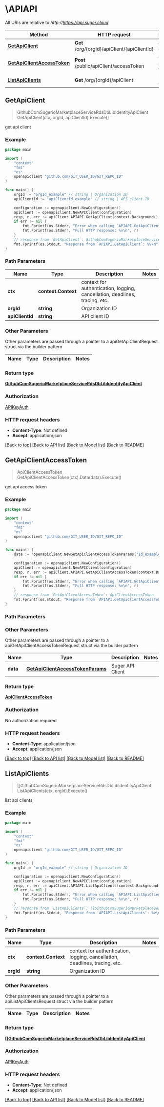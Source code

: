 # \APIAPI

All URIs are relative to *http://https://api.suger.cloud*

Method | HTTP request | Description
------------- | ------------- | -------------
[**GetApiClient**](APIAPI.md#GetApiClient) | **Get** /org/{orgId}/apiClient/{apiClientId} | get api client
[**GetApiClientAccessToken**](APIAPI.md#GetApiClientAccessToken) | **Post** /public/apiClient/accessToken | get api access token
[**ListApiClients**](APIAPI.md#ListApiClients) | **Get** /org/{orgId}/apiClient | list api clients



## GetApiClient

> GithubComSugerioMarketplaceServiceRdsDbLibIdentityApiClient GetApiClient(ctx, orgId, apiClientId).Execute()

get api client



### Example

```go
package main

import (
	"context"
	"fmt"
	"os"
	openapiclient "github.com/GIT_USER_ID/GIT_REPO_ID"
)

func main() {
	orgId := "orgId_example" // string | Organization ID
	apiClientId := "apiClientId_example" // string | API client ID

	configuration := openapiclient.NewConfiguration()
	apiClient := openapiclient.NewAPIClient(configuration)
	resp, r, err := apiClient.APIAPI.GetApiClient(context.Background(), orgId, apiClientId).Execute()
	if err != nil {
		fmt.Fprintf(os.Stderr, "Error when calling `APIAPI.GetApiClient``: %v\n", err)
		fmt.Fprintf(os.Stderr, "Full HTTP response: %v\n", r)
	}
	// response from `GetApiClient`: GithubComSugerioMarketplaceServiceRdsDbLibIdentityApiClient
	fmt.Fprintf(os.Stdout, "Response from `APIAPI.GetApiClient`: %v\n", resp)
}
```

### Path Parameters


Name | Type | Description  | Notes
------------- | ------------- | ------------- | -------------
**ctx** | **context.Context** | context for authentication, logging, cancellation, deadlines, tracing, etc.
**orgId** | **string** | Organization ID | 
**apiClientId** | **string** | API client ID | 

### Other Parameters

Other parameters are passed through a pointer to a apiGetApiClientRequest struct via the builder pattern


Name | Type | Description  | Notes
------------- | ------------- | ------------- | -------------



### Return type

[**GithubComSugerioMarketplaceServiceRdsDbLibIdentityApiClient**](GithubComSugerioMarketplaceServiceRdsDbLibIdentityApiClient.md)

### Authorization

[APIKeyAuth](../README.md#APIKeyAuth)

### HTTP request headers

- **Content-Type**: Not defined
- **Accept**: application/json

[[Back to top]](#) [[Back to API list]](../README.md#documentation-for-api-endpoints)
[[Back to Model list]](../README.md#documentation-for-models)
[[Back to README]](../README.md)


## GetApiClientAccessToken

> ApiClientAccessToken GetApiClientAccessToken(ctx).Data(data).Execute()

get api access token



### Example

```go
package main

import (
	"context"
	"fmt"
	"os"
	openapiclient "github.com/GIT_USER_ID/GIT_REPO_ID"
)

func main() {
	data := *openapiclient.NewGetApiClientAccessTokenParams("Id_example", "OrganizationID_example", "Secret_example") // GetApiClientAccessTokenParams | Suger API Client

	configuration := openapiclient.NewConfiguration()
	apiClient := openapiclient.NewAPIClient(configuration)
	resp, r, err := apiClient.APIAPI.GetApiClientAccessToken(context.Background()).Data(data).Execute()
	if err != nil {
		fmt.Fprintf(os.Stderr, "Error when calling `APIAPI.GetApiClientAccessToken``: %v\n", err)
		fmt.Fprintf(os.Stderr, "Full HTTP response: %v\n", r)
	}
	// response from `GetApiClientAccessToken`: ApiClientAccessToken
	fmt.Fprintf(os.Stdout, "Response from `APIAPI.GetApiClientAccessToken`: %v\n", resp)
}
```

### Path Parameters



### Other Parameters

Other parameters are passed through a pointer to a apiGetApiClientAccessTokenRequest struct via the builder pattern


Name | Type | Description  | Notes
------------- | ------------- | ------------- | -------------
 **data** | [**GetApiClientAccessTokenParams**](GetApiClientAccessTokenParams.md) | Suger API Client | 

### Return type

[**ApiClientAccessToken**](ApiClientAccessToken.md)

### Authorization

No authorization required

### HTTP request headers

- **Content-Type**: application/json
- **Accept**: application/json

[[Back to top]](#) [[Back to API list]](../README.md#documentation-for-api-endpoints)
[[Back to Model list]](../README.md#documentation-for-models)
[[Back to README]](../README.md)


## ListApiClients

> []GithubComSugerioMarketplaceServiceRdsDbLibIdentityApiClient ListApiClients(ctx, orgId).Execute()

list api clients



### Example

```go
package main

import (
	"context"
	"fmt"
	"os"
	openapiclient "github.com/GIT_USER_ID/GIT_REPO_ID"
)

func main() {
	orgId := "orgId_example" // string | Organization ID

	configuration := openapiclient.NewConfiguration()
	apiClient := openapiclient.NewAPIClient(configuration)
	resp, r, err := apiClient.APIAPI.ListApiClients(context.Background(), orgId).Execute()
	if err != nil {
		fmt.Fprintf(os.Stderr, "Error when calling `APIAPI.ListApiClients``: %v\n", err)
		fmt.Fprintf(os.Stderr, "Full HTTP response: %v\n", r)
	}
	// response from `ListApiClients`: []GithubComSugerioMarketplaceServiceRdsDbLibIdentityApiClient
	fmt.Fprintf(os.Stdout, "Response from `APIAPI.ListApiClients`: %v\n", resp)
}
```

### Path Parameters


Name | Type | Description  | Notes
------------- | ------------- | ------------- | -------------
**ctx** | **context.Context** | context for authentication, logging, cancellation, deadlines, tracing, etc.
**orgId** | **string** | Organization ID | 

### Other Parameters

Other parameters are passed through a pointer to a apiListApiClientsRequest struct via the builder pattern


Name | Type | Description  | Notes
------------- | ------------- | ------------- | -------------


### Return type

[**[]GithubComSugerioMarketplaceServiceRdsDbLibIdentityApiClient**](GithubComSugerioMarketplaceServiceRdsDbLibIdentityApiClient.md)

### Authorization

[APIKeyAuth](../README.md#APIKeyAuth)

### HTTP request headers

- **Content-Type**: Not defined
- **Accept**: application/json

[[Back to top]](#) [[Back to API list]](../README.md#documentation-for-api-endpoints)
[[Back to Model list]](../README.md#documentation-for-models)
[[Back to README]](../README.md)

